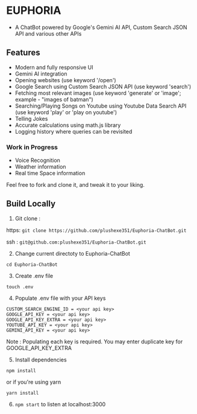 # EUPHORIA

- A ChatBot powered by Google's Gemini AI API, Custom Search JSON API and various other APIs

## Features

- Modern and fully responsive UI
- Gemini AI integration
- Opening websites (use keyword '/open')
- Google Search using Custom Search JSON API (use keyword 'search')
- Fetching most relevant images (use keyword 'generate' or 'image'; example - "images of batman")
- Searching/Playing Songs on Youtube using Youtube Data Search API (use keyword 'play' or 'play on youtube')
- Telling Jokes
- Accurate calculations using math.js library
- Logging history where queries can be revisited

### Work in Progress

- Voice Recognition
- Weather information
- Real time Space information

Feel free to fork and clone it, and tweak it to your liking.

## Build Locally

1. Git clone :

https: `git clone https://github.com/plushexe351/Euphoria-ChatBot.git`

ssh : `git@github.com:plushexe351/Euphoria-ChatBot.git`

2. Change current directoty to Euphoria-ChatBot

`cd Euphoria-ChatBot`

3. Create .env file

`touch .env`

4. Populate .env file with your API keys

```
CUSTOM_SEARCH_ENGINE_ID = <your api key>
GOOGLE_API_KEY = <your api key>
GOOGLE_API_KEY_EXTRA = <your api key>
YOUTUBE_API_KEY = <your api key>
GEMINI_API_KEY = <your api key>
```

Note : Populating each key is required. You may enter duplicate key for GOOGLE_API_KEY_EXTRA

5. Install dependencies

`npm install`

or if you're using yarn

`yarn install`

6. `npm start` to listen at localhost:3000
